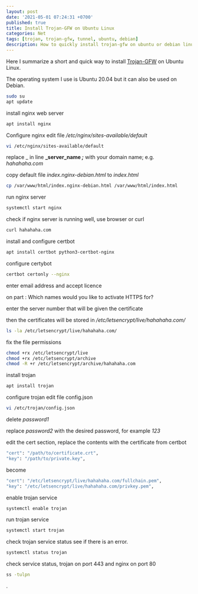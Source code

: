 ```yaml
---
layout: post
date: '2021-05-01 07:24:31 +0700'
published: true
title: Install Trojan-GFW on Ubuntu Linux
categories: Net
tags: [trojan, trojan-gfw, tunnel, ubuntu, debian]
description: How to quickly install trojan-gfw on ubuntu or debian linux
---
```


Here I summarize a short and quick way to install [Trojan-GFW](https://github.com/trojan-gfw/trojan) on Ubuntu Linux.

The operating system I use is Ubuntu 20.04 but it can also be used on Debian.

```bash
sudo su
apt update
```


install nginx web server
```bash
apt install nginx
```

Configure nginx
edit file _/etc/nginx/sites-available/default_
```bash
vi /etc/nginx/sites-available/default
```

replace _ in line **_server_name _;_**  with your domain name; e.g. _hahahaha.com_

copy default  file _index.nginx-debian.html_ to _index.html_
```bash
cp /var/www/html/index.nginx-debian.html /var/www/html/index.html
```

run nginx server

```bash
systemctl start nginx
```

check if nginx server is running well, use browser or curl
```bash
curl hahahaha.com
```

install and configure certbot
```bash
apt install certbot python3-certbot-nginx
```

configure certybot
```bash
certbot certonly --nginx
```
enter email address and accept licence

on part : Which names would you like to activate HTTPS for?

enter the server number that will be given the certificate

then the certificates will be stored in _/etc/letsencrypt/live/hahahaha.com/_

```bash
ls -la /etc/letsencrypt/live/hahahaha.com/
```

fix the file permissions 
```bash
chmod +rx /etc/letsencrypt/live
chmod +rx /etc/letsencrypt/archive
chmod -R +r /etc/letsencrypt/archive/hahahaha.com
```

install trojan
```bash
apt install trojan
```

configure trojan
edit file config.json
```bash
vi /etc/trojan/config.json
```

delete _password1_ 

replace _password2_ with the desired password, for example _123_

edit the cert section, replace the contents with the certificate from certbot
```bash
"cert": "/path/to/certificate.crt",
"key": "/path/to/private.key",
```
become
```bash
"cert": "/etc/letsencrypt/live/hahahaha.com/fullchain.pem",
"key": "/etc/letsencrypt/live/hahahaha.com/privkey.pem",
```

enable trojan service
```bash
systemctl enable trojan
```

run trojan service
```bash
systemctl start trojan
```
check trojan service status see if there is an error.
```bash
systemctl status trojan
```


check service status, trojan on port 443 and nginx on port 80
```bash
ss -tulpn
```
.
